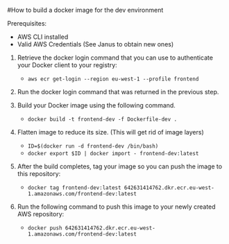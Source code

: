 #How to build a docker image for the dev environment

Prerequisites: 
- AWS CLI installed
- Valid AWS Credentials (See Janus to obtain new ones)


1. Retrieve the docker login command that you can use to authenticate your Docker client to your registry:
    - `aws ecr get-login --region eu-west-1 --profile frontend`

2. Run the docker login command that was returned in the previous step.

3. Build your Docker image using the following command.
    - `docker build -t frontend-dev -f Dockerfile-dev .`

4. Flatten image to reduce its size. (This will get rid of image layers)
    - `ID=$(docker run -d frontend-dev /bin/bash)`
    - `docker export $ID | docker import - frontend-dev:latest`

5. After the build completes, tag your image so you can push the image to this repository:
    - `docker tag frontend-dev:latest 642631414762.dkr.ecr.eu-west-1.amazonaws.com/frontend-dev:latest`

6. Run the following command to push this image to your newly created AWS repository:
    - `docker push 642631414762.dkr.ecr.eu-west-1.amazonaws.com/frontend-dev:latest`
